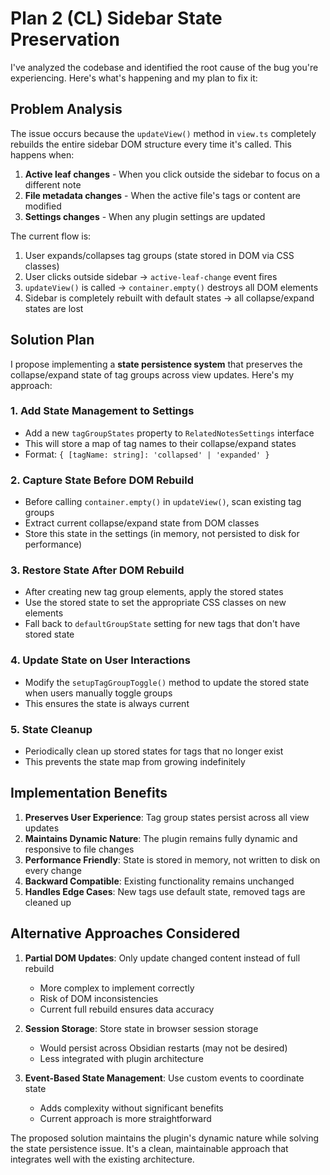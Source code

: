 # Plan 2 (CL) Sidebar State Preservation

I've analyzed the codebase and identified the root cause of the bug you're experiencing. Here's what's happening and my plan to fix it:

## Problem Analysis

The issue occurs because the `updateView()` method in `view.ts` completely rebuilds the entire sidebar DOM structure every time it's called. This happens when:

1. **Active leaf changes** - When you click outside the sidebar to focus on a different note
2. **File metadata changes** - When the active file's tags or content are modified
3. **Settings changes** - When any plugin settings are updated

The current flow is:
1. User expands/collapses tag groups (state stored in DOM via CSS classes)
2. User clicks outside sidebar → `active-leaf-change` event fires
3. `updateView()` is called → `container.empty()` destroys all DOM elements
4. Sidebar is completely rebuilt with default states → all collapse/expand states are lost

## Solution Plan

I propose implementing a **state persistence system** that preserves the collapse/expand state of tag groups across view updates. Here's my approach:

### 1. Add State Management to Settings
- Add a new `tagGroupStates` property to `RelatedNotesSettings` interface
- This will store a map of tag names to their collapse/expand states
- Format: `{ [tagName: string]: 'collapsed' | 'expanded' }`

### 2. Capture State Before DOM Rebuild
- Before calling `container.empty()` in `updateView()`, scan existing tag groups
- Extract current collapse/expand state from DOM classes
- Store this state in the settings (in memory, not persisted to disk for performance)

### 3. Restore State After DOM Rebuild
- After creating new tag group elements, apply the stored states
- Use the stored state to set the appropriate CSS classes on new elements
- Fall back to `defaultGroupState` setting for new tags that don't have stored state

### 4. Update State on User Interactions
- Modify the `setupTagGroupToggle()` method to update the stored state when users manually toggle groups
- This ensures the state is always current

### 5. State Cleanup
- Periodically clean up stored states for tags that no longer exist
- This prevents the state map from growing indefinitely

## Implementation Benefits

1. **Preserves User Experience**: Tag group states persist across all view updates
2. **Maintains Dynamic Nature**: The plugin remains fully dynamic and responsive to file changes
3. **Performance Friendly**: State is stored in memory, not written to disk on every change
4. **Backward Compatible**: Existing functionality remains unchanged
5. **Handles Edge Cases**: New tags use default state, removed tags are cleaned up

## Alternative Approaches Considered

1. **Partial DOM Updates**: Only update changed content instead of full rebuild
   - More complex to implement correctly
   - Risk of DOM inconsistencies
   - Current full rebuild ensures data accuracy

2. **Session Storage**: Store state in browser session storage
   - Would persist across Obsidian restarts (may not be desired)
   - Less integrated with plugin architecture

3. **Event-Based State Management**: Use custom events to coordinate state
   - Adds complexity without significant benefits
   - Current approach is more straightforward

The proposed solution maintains the plugin's dynamic nature while solving the state persistence issue. It's a clean, maintainable approach that integrates well with the existing architecture.
